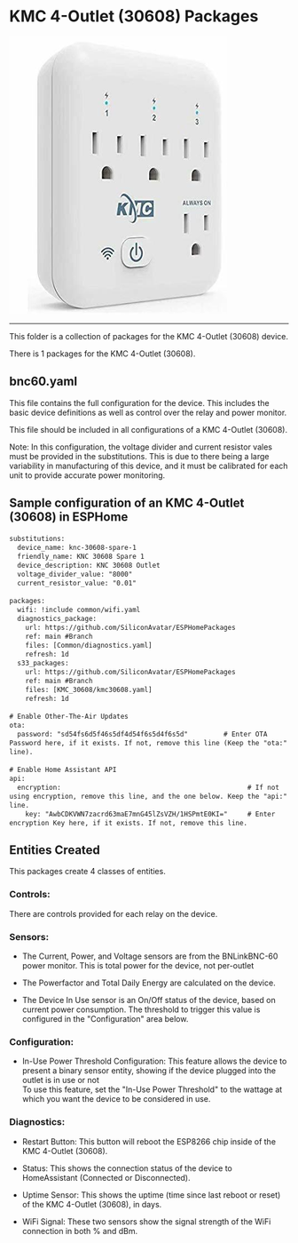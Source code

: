 # KMC 4-Outlet (30608) Packages
![KMC 4-Outlet (30608) Device Photo](../.resources/DevicePhotos/ProductPhoto_KMC-30608.jpg)

---

This folder is a collection of packages for the KMC 4-Outlet (30608) device.

There is 1 packages for the KMC 4-Outlet (30608).

## bnc60.yaml
This file contains the full configuration for the device.
This includes the basic device definitions as well as control over the relay and power monitor.

This file should be included in all configurations of a KMC 4-Outlet (30608).

Note: In this configuration, the voltage divider and current resistor vales must be provided in the substitutions. This is due to there being a large variability in manufacturing of this device, and it must be calibrated for each unit to provide accurate power monitoring.

## Sample configuration of an KMC 4-Outlet (30608) in ESPHome

```
substitutions:
  device_name: knc-30608-spare-1
  friendly_name: KNC 30608 Spare 1
  device_description: KNC 30608 Outlet
  voltage_divider_value: "8000"
  current_resistor_value: "0.01"

packages:
  wifi: !include common/wifi.yaml
  diagnostics_package:
    url: https://github.com/SiliconAvatar/ESPHomePackages
    ref: main #Branch
    files: [Common/diagnostics.yaml]
    refresh: 1d
  s33_packages:
    url: https://github.com/SiliconAvatar/ESPHomePackages
    ref: main #Branch
    files: [KMC_30608/kmc30608.yaml]
    refresh: 1d

# Enable Other-The-Air Updates
ota:
  password: "sd54fs6d5f46s5df4d54f6s5d4f6s5d"         # Enter OTA Password here, if it exists. If not, remove this line (Keep the "ota:" line).

# Enable Home Assistant API
api:
  encryption:                                               # If not using encryption, remove this line, and the one below. Keep the "api:" line.
    key: "AwbCDKVWN7zacrd63maE7mnG45lZsVZH/1HSPmtE0KI="     # Enter encryption Key here, if it exists. If not, remove this line.
```

## Entities Created

This packages create 4 classes of entities.

### Controls:


There are controls provided for each relay on the device.

### Sensors:


- The Current, Power, and Voltage sensors are from the BNLinkBNC-60 power monitor. This is total power for the device, not per-outlet </br>

- The Powerfactor and Total Daily Energy are calculated on the device. </br>

- The Device In Use sensor is an On/Off status of the device, based on current power consumption. The threshold to trigger this value is configured in the "Configuration" area below. 



### Configuration:


- In-Use Power Threshold Configuration: This feature allows the device to present a binary sensor entity, showing if the device plugged into the outlet is in use or not </br>
To use this feature, set the "In-Use Power Threshold" to the wattage at which you want the device to be considered in use. </br>

### Diagnostics:


- Restart Button: This button will reboot the ESP8266 chip inside of the KMC 4-Outlet (30608).

- Status: This shows the connection status of the device to HomeAssistant (Connected or Disconnected).

- Uptime Sensor: This shows the uptime (time since last reboot or reset) of the KMC 4-Outlet (30608), in days.

- WiFi Signal: These two sensors show the signal strength of the WiFi connection in both % and dBm.